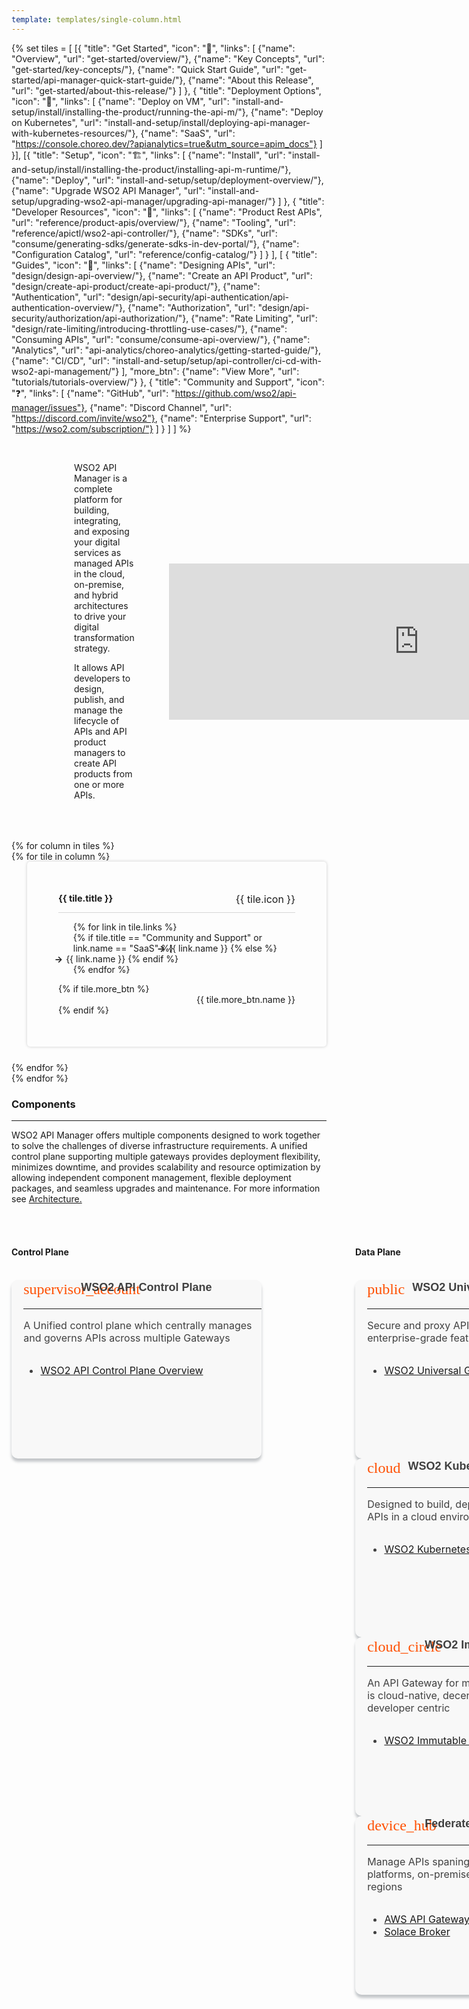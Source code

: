 ```yaml
---
template: templates/single-column.html
---
```


<style>
    @font-face {
    font-family: 'Material Icons';
    font-style: normal;
    font-weight: 400;
    src: url(https://wso2.cachefly.net/wso2/sites/all/fonts/docs/flUhRq6tzZclQEJ-Vdg-IuiaDsNcIhQ8tQ.woff2) format('woff2');
    }

    .material-icons {
    font-family: 'Material Icons';
    font-weight: normal;
    font-style: normal;
    font-size: 24px;
    line-height: 1;
    letter-spacing: normal;
    text-transform: none;
    display: inline-block;
    white-space: nowrap;
    word-wrap: normal;
    direction: ltr;
    -webkit-font-feature-settings: 'liga';
    -webkit-font-smoothing: antialiased;
    }

    .content {
        width: 100%;
        margin: 0 auto;
        display: flex;
        justify-content: left;
        align-items: left;
        flex-wrap: wrap;
    }

    .card {
        height: 275px;
        color: #404040;
        background: #f8f8f8;
        padding-left: 1.2rem;
        padding-bottom: 0.7rem;
        -webkit-box-shadow: 0px 5px 4px 0px rgba(105, 113, 120, 0.4);
        -moz-box-shadow: 0px 5px 4px 0px rgba(105, 113, 120, 0.4);
        box-shadow: 0px 5px 4px 0px rgba(105, 113, 120, 0.4);
        border-radius: 10px;
        font-size: 16px;
        transition: all 0.6s ease;
        position: relative;
        justify-content: left;
        align-items: left;
        flex-direction: row;
        transition: all 0.3s ease;
        width: 100%;
    }

    .card-wrapper {
        width: 100%;
        display: flex;
        max-width: 400px;
    }

    .component-wrapper {
        width: 100%;
        display: flex;
        justify-content: space-between;
    }

    .card-content {
        justify-content: left;
        display: flex;
        align-items: left;
        text-align: left;
        flex-direction: column;
    }

    .card .title {
        font-family: Montserrat, sans-serif;
        font-style: normal;
        font-size: 18px;
        margin: 2;
        text-align: left;
        font-weight: 600;
        white-space: nowrap;
        text-transform: none;
        display: flex;
    }

    .card-icon {
        height: 30px;
        max-width: 80px;
        border-radius: 0%;
        display: flex;
        align-items: center;
        color: #ff5003;
        transition: all 0.8s ease;
    }

    .removeTopMargin {
        margin-top: 0;
    }

    .rowAlignment {
        justify-content: space-between;
        display: flex;
        flex-direction: row;
    }

    .rowAlignmentProductNameIcon {
        justify-content: left;
        align-items: left;
        display: flex;
        gap: 10px;
        flex-direction: row;
        margin-bottom: 0;
    }

    .description-section {
        display: flex;
        justify-content: space-between;
        align-items: center;
        margin-bottom: 30px;
        margin-left: 100px;
    }

    .component-section {
        display: grid;
        justify-content: space-between;
        flex-direction: row;
        grid-template-columns: 400px 4fr;
        gap: 150px;
    }
    .tiles-container {
        display: flex;
        align-items: start;
        flex-wrap: wrap;
        justify-content: space-between;
    }
    .tile {
        display: inline-block;
        vertical-align: top;
        background-color: rgba(255, 255, 255, 0.03);
        padding: 50px;
        border-radius: 5px;
        box-shadow: 0px 0px 5px rgba(0, 0, 0, 0.2);
        transition: transform 0.2s ease-in-out;
        position: relative;
        display: flex;
        flex-direction: column;
        justify-content: flex-start;
        margin: 0 0 25px 25px;
    }
    .tile:hover {
        transform: scale(1.01);
    }
    .tile-header {
        display: flex;
        justify-content: space-between;
        border-bottom: 1px solid rgb(215, 215, 215);
    }
    .tile h3 {
        font-size: 0.9rem;
        margin-top: 0px;
    }
    .tile-icon {
        margin-left: 30px;
        font-size: 1rem;
    }
    .links-list li {
        list-style-type: none;
    }
    .link {
        display: inline-block;
        margin-left: -30px;
        color: var(--text-color) !important;
        text-decoration: none;
    }
    .link:hover {
        color: rgb(255, 112, 67) !important;
        text-decoration: none;
    }
    .link:before {
        content: '→';
        font-weight: bold;
        margin-right: 5px;
    }
    .button-container {
        text-align: right;
    }
    .view-all-button {
        display: inline-block;
        background-color: none;
        color: var(--text-color) !important;
        text-decoration: none;
        border-radius: 5px;
    }
    .view-all-button:hover {
        color: rgb(255, 112, 67) !important;
    }

    .section05 {
        display: flex;
        justify-content: center;
        margin-top: 50px;
    }

    .leftContent {
        margin-right: 50px;
    }

    @media (max-width: 1386px) {
        .md-main .md-sidebar.md-sidebar--primary {
            width: 0;
        }
    }

    @media (max-width: 1219px) {
        .md-content, .md-nav {
            margin-top: 0;
        }
        .md-container {
            margin-top: 2.4rem;
        }
        .md-main__inner {
            padding-top: 1.5rem;
        }
    }

    /* Mobile responsiveness */
    @media (max-width: 768px) {
        .description-section {
            flex-direction: column;
            margin-left: 0;
            text-align: center;
        }

        .md-main .md-content {
            width: 100%;
            float: none;
            margin-left: 0;
            margin-top: 10px;
        }

        .component-section {
            grid-template-columns: 1fr;
            gap: 20px;
        }

        .tile-header h3 {
            font-size: 1rem;
        }

        .card-wrapper {
            width: 100%;
        }

        .card {
            height: auto;
        }

        .button-container {
            text-align: center;
        }
    }

    @media (max-width: 480px) {
        .card {
            height: auto;
            padding: 15px;
        }

        .description-section {
            margin-left: 0;
            margin-right: 0;
        }

        .view-all-button {
            width: 100%;
            padding: 10px 0;
            text-align: center;
        }
    }
</style>

{% set tiles = [
    [{
        "title": "Get Started",
        "icon": "🚀",
        "links": [
            {"name": "Overview", "url": "get-started/overview/"},
            {"name": "Key Concepts", "url": "get-started/key-concepts/"},
            {"name": "Quick Start Guide", "url": "get-started/api-manager-quick-start-guide/"},
            {"name": "About this Release", "url": "get-started/about-this-release/"}
        ]
    },
    {
        "title": "Deployment Options",
        "icon": "🔗",
        "links": [
            {"name": "Deploy on VM", "url": "install-and-setup/install/installing-the-product/running-the-api-m/"},
            {"name": "Deploy on Kubernetes", "url": "install-and-setup/install/deploying-api-manager-with-kubernetes-resources/"},
            {"name": "SaaS", "url": "https://console.choreo.dev/?apianalytics=true&utm_source=apim_docs"}
        ]
    }],
    [{
        "title": "Setup",
        "icon": "🏗️",
        "links": [
            {"name": "Install", "url": "install-and-setup/install/installing-the-product/installing-api-m-runtime/"},
            {"name": "Deploy", "url": "install-and-setup/setup/deployment-overview/"},
            {"name": "Upgrade WSO2 API Manager", "url": "install-and-setup/upgrading-wso2-api-manager/upgrading-api-manager/"}
        ]
    },
    {
        "title": "Developer Resources",
        "icon": "🔧",
        "links": [
            {"name": "Product Rest APIs", "url": "reference/product-apis/overview/"},
            {"name": "Tooling", "url": "reference/apictl/wso2-api-controller/"},
            {"name": "SDKs", "url": "consume/generating-sdks/generate-sdks-in-dev-portal/"},
            {"name": "Configuration Catalog", "url": "reference/config-catalog/"}
        ]
    }
    ],
    [
    {
        "title": "Guides",
        "icon": "📖",
        "links": [
            {"name": "Designing APIs", "url": "design/design-api-overview/"},
            {"name": "Create an API Product", "url": "design/create-api-product/create-api-product/"},
            {"name": "Authentication", "url": "design/api-security/api-authentication/api-authentication-overview/"},
            {"name": "Authorization", "url": "design/api-security/authorization/api-authorization/"},
            {"name": "Rate Limiting", "url": "design/rate-limiting/introducing-throttling-use-cases/"},
            {"name": "Consuming APIs", "url": "consume/consume-api-overview/"},
            {"name": "Analytics", "url": "api-analytics/choreo-analytics/getting-started-guide/"},
            {"name": "CI/CD", "url": "install-and-setup/setup/api-controller/ci-cd-with-wso2-api-management/"}
        ],
        "more_btn": {"name": "View More", "url": "tutorials/tutorials-overview/"}
    },
    {
        "title": "Community and Support",
        "icon": "❓",
        "links": [
            {"name": "GitHub", "url": "https://github.com/wso2/api-manager/issues"},
            {"name": "Discord Channel", "url": "https://discord.com/invite/wso2"},
            {"name": "Enterprise Support", "url": "https://wso2.com/subscription/"}
        ]
    }
    ]
] %}

<div class="homePage">
    <div class="description-section">
        <div class="leftContent">
            </br>
            <p>
                WSO2 API Manager is a complete platform for building, integrating, and exposing your digital services as managed APIs in the cloud, on-premise, and hybrid architectures to drive your digital transformation strategy. 
            </p>
            <p>
                It allows API developers to design, publish, and manage the lifecycle of APIs and API product 
                managers to create API products from one or more APIs.
            </p>
        </div>
        <div class="md-main .md-content " style="float:right; width: 55%; align:right;  flex-shrink: 0;min-width: 30%; max-height: 100%; max-width:40%; margin-left:5px; margin-top:50px; margin-right:90px">
        <iframe width="800" height="250" src="https://www.youtube.com/embed/nr1cFyxVdDw" frameborder="0" allow="accelerometer; autoplay; encrypted-media; gyroscope; picture-in-picture" allowfullscreen></iframe>
        </div>
    </div>
    <div class="section05">
        <div class="tiles-container">
            {% for column in tiles %}
            <div class="tiles-column">
                {% for tile in column %}
                <div class="tile">
                    <div class="tile-header">
                        <h3>{{ tile.title }}</h3>
                        <span class="tile-icon">{{ tile.icon }}</span>
                    </div>
                    <ul class="links-list">
                        {% for link in tile.links %}
                        <li>
                            {% if tile.title == "Community and Support" or link.name == "SaaS" %}
                                <a href="{{ link.url }}" target="_blank" class="link">{{ link.name }}</a>
                            {% else %}
                                <a href="{{ base_path }}/{{ link.url }}" class="link">{{ link.name }}</a>
                            {% endif %}
                        </li>
                        {% endfor %}
                    </ul>
                    {% if tile.more_btn %}
                    <div class="button-container">
                        <a href="{{base_path}}/{{ tile.more_btn.url }}" class="view-all-button">{{ tile.more_btn.name }}</a>
                    </div>
                    {% endif %}
                </div>
                {% endfor %}
            </div>
            {% endfor %}
        </div>
    </div>
    <div>
        <h3>Components</h3>
        <hr/>
        <p>WSO2 API Manager offers multiple components designed to work together to solve the challenges of diverse infrastructure requirements. A unified control plane supporting multiple gateways provides deployment flexibility, minimizes downtime, and provides scalability and resource optimization by allowing independent component management, flexible deployment packages, and seamless upgrades and maintenance. For more information see <a href="{{base_path}}/get-started/apim-architecture/">Architecture.</a></p>
        </br>
        </br>
        <div class="component-section">
            <div>
                <div>
                    <h4>Control Plane</h4>
                    </br>
                </div>
                <div class="content">
                    <!-- begin card -->
                    <div class="card-wrapper">
                        <div class="card">
                            <div class="card-content">
                                <div class="rowAlignment">
                                    <div class="rowAlignmentProductNameIcon">
                                        <div class="card-icon">
                                            <i class="material-icons md-36">supervisor_account</i>
                                        </div>
                                        <p class="title"><b>WSO2 API Control Plane</b></p>
                                    </div>
                                </div>
                                <hr/>
                                <p class="removeTopMargin">A Unified control plane which centrally manages and governs APIs across multiple Gateways</p>
                                <div>
                                    <ul>
                                        <li><a href="{{base_path}}/get-started/apim-architecture/#api-control-plane">WSO2 API Control Plane Overview</a></li>
                                    </ul>
                                </div>
                            </div>
                        </div>
                    </div>
                    <!-- end card -->
                </div>
            </div>
            <div>
                <div>
                    <h4>Data Plane</h4>
                    </br>
                </div>
                <div class="content">
                    <!-- begin card -->
                    <div class="card-wrapper">
                        <div class="card">
                            <div class="card-content">
                                <div class="rowAlignment">
                                    <div class="rowAlignmentProductNameIcon">
                                        <div class="card-icon">
                                            <i class="material-icons md-36">public</i>
                                        </div>
                                        <p class="title"><b>WSO2 Universal Gateway</b></p>
                                    </div>
                                </div>
                                <hr/>
                                <p class="removeTopMargin">Secure and proxy API traffic with enterprise-grade features</p>
                                <div>
                                    <ul>
                                        <li><a href="{{base_path}}/get-started/apim-architecture/#universal-gateway">WSO2 Universal Gateway Overview</a></li>
                                    </ul>
                                </div>
                            </div>
                        </div>
                    </div>
                    <!-- end card -->
                    <!-- begin card -->
                    <div class="card-wrapper">
                        <div class="card">
                            <div class="card-content">
                                <div class="rowAlignment">
                                    <div class="rowAlignmentProductNameIcon">
                                        <div class="card-icon">
                                            <i class="material-icons md-36">cloud</i>
                                        </div>
                                        <p class="title"><b>WSO2 Kubernetes Gateway</b></p>
                                    </div>
                                </div>
                                <hr/>
                                <p class="removeTopMargin">Designed to build, deploy, and manage APIs in a cloud environment</p>
                                <div>
                                    <ul>
                                        <li><a href="{{base_path}}/get-started/apim-architecture/#kubernetes-gateway">WSO2 Kubernetes Gateway Overview</a></li>
                                    </ul>
                                </div>
                            </div>
                        </div>
                    </div>
                    <!-- end card -->
                    <!-- begin card -->
                    <div class="card-wrapper">
                        <div class="card">
                            <div class="card-content">
                                <div class="rowAlignment">
                                    <div class="rowAlignmentProductNameIcon">
                                        <div class="card-icon">
                                            <i class="material-icons md-36">cloud_circle</i>
                                        </div>
                                        <p class="title"><b>WSO2 Immutable Gateway</b></p>
                                    </div>
                                </div>
                                <hr/>
                                <p class="removeTopMargin">An API Gateway for micro services, which is cloud-native, decentralized and developer centric</p>
                                <div>
                                    <ul>
                                        <li><a href="{{base_path}}/get-started/apim-architecture/#immutable-gateway">WSO2 Immutable Gateway Overview</a></li>
                                    </ul>
                                </div>
                            </div>
                        </div>
                    </div>
                    <!-- end card -->
                    <!-- begin card -->
                    <div class="card-wrapper">
                        <div class="card">
                            <div class="card-content">
                                <div class="rowAlignment">
                                    <div class="rowAlignmentProductNameIcon">
                                        <div class="card-icon">
                                            <i class="material-icons md-36">device_hub</i>
                                        </div>
                                        <p class="title"><b>Federated Gateways</b></p>
                                    </div>
                                </div>
                                <hr/>
                                <p class="removeTopMargin">Manage APIs spaning multiple cloud platforms, on-premises systems, or regions</p>
                                <div>
                                    <ul>
                                        <li><a href="{{base_path}}/deploy-and-publish/deploy-on-gateway/federated-gateways/deploy-on-aws-api-gateway/">AWS API Gateway</a></li>
                                        <li><a href="{{base_path}}/tutorials/integrating-with-solace/">Solace Broker</a></li>
                                    </ul>
                                </div>
                            </div>
                        </div>
                    </div>
                    <!-- end card -->
                </div>
            </div>
        </div>
    </div>
</div>
